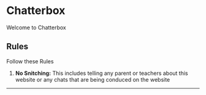 # Chatterbox

Welcome to Chatterbox 

## Rules

Follow these Rules

1. **No Snitching:**  This includes telling any parent or teachers about this website or any chats that are being conduced on the website

---
